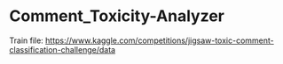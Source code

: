 # Comment_Toxicity-Analyzer

Train file: https://www.kaggle.com/competitions/jigsaw-toxic-comment-classification-challenge/data
